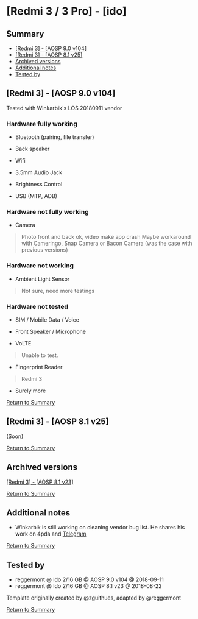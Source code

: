 # [Redmi 3 / 3 Pro] - [ido]

## Summary


* [[Redmi 3] - [AOSP 9.0 v104]](#redmi-3---aosp-90-v104)
* [[Redmi 3] - [AOSP 8.1 v25]](#redmi-3---aosp-81-v25)
* [Archived versions](#archived-versions)
* [Additional notes](#additional-notes)
* [Tested by](#tested-by)

## [Redmi 3] - [AOSP 9.0 v104]

Tested with Winkarbik's LOS 20180911 vendor

### Hardware fully working

* Bluetooth (pairing, file transfer)

* Back speaker

* Wifi

* 3.5mm Audio Jack

* Brightness Control

* USB (MTP, ADB)


### Hardware not fully working

* Camera
> Photo front and back ok, video make app crash
> Maybe workaround with Cameringo, Snap Camera or Bacon Camera (was the case with previous versions)

### Hardware not working

* Ambient Light Sensor
> Not sure, need more testings

### Hardware not tested

* SIM / Mobile Data / Voice

* Front Speaker / Microphone

* VoLTE
> Unable to test.

* Fingerprint Reader
> Redmi 3

* Surely more


[Return to Summary](#summary)

## [Redmi 3] - [AOSP 8.1 v25]

(Soon)


[Return to Summary](#summary)

## Archived versions

[[Redmi 3] - [AOSP 8.1 v23]](https://gist.github.com/reggermont/ab6b83ed8aeb8a36335c6c8bb27cc37f)


[Return to Summary](#summary)

## Additional notes

* Winkarbik is still working on cleaning vendor bug list. He shares his work on 4pda and [Telegram](https://t.me/redmi3com) 


[Return to Summary](#summary)

## Tested by

* reggermont @ Ido 2/16 GB @ AOSP 9.0 v104 @ 2018-09-11
* reggermont @ Ido 2/16 GB @ AOSP 8.1 v23 @ 2018-08-22

Template originally created by @zguithues, adapted by @reggermont


[Return to Summary](#summary)